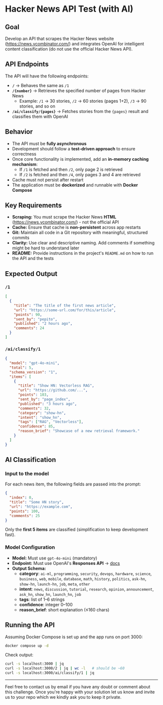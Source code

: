 # Hacker News API Test (with AI)

## Goal

Develop an API that scrapes the Hacker News website (https://news.ycombinator.com/) and integrates OpenAI for intelligent content classification (do not use the official Hacker News API).

## API Endpoints

The API will have the following endpoints:

- **`/`** → Behaves the same as `/1`
- **`/{number}`** → Retrieves the specified number of pages from Hacker News
  - Example: `/1` → 30 stories, `/2` → 60 stories (pages 1+2), `/3` → 90 stories, and so on
- **`/ai/classify/{pages}`** → Fetches stories from the `{pages}` result and classifies them with OpenAI

## Behavior

- The API must be **fully asynchronous** 
- Development should follow a **test-driven approach** to ensure correctness
- Once core functionality is implemented, add an **in-memory caching mechanism**:
  - If `/1` is fetched and then `/2`, only page 2 is retrieved
  - If `/2` is fetched and then `/4`, only pages 3 and 4 are retrieved
- Cache must not persist after restart
- The application must be **dockerized** and runnable with **Docker Compose**

## Key Requirements

- **Scraping:** You must scrape the Hacker News **HTML** (https://news.ycombinator.com/) - not the official API
- **Cache:** Ensure that cache is **non-persistent** across app restarts
- **Git:** Maintain all code in a Git repository with meaningful, structured commits
- **Clarity:** Use clear and descriptive naming. Add comments if something might be hard to understand later
- **README:** Provide instructions in the project's `README.md` on how to run the API and the tests

## Expected Output

### `/1`

```json
[
  {
    "title": "The title of the first news article",
    "url": "https://some-url.com/for/this/article",
    "points": 90,
    "sent_by": "pepito",
    "published": "2 hours ago",
    "comments": 24
  }
]
```

### `/ai/classify/1`

```json
{
  "model": "gpt-4o-mini",
  "total": 5,
  "schema_version": "1",
  "items": [
    {
      "title": "Show HN: Vectorless RAG",
      "url": "https://github.com/...",
      "points": 103,
      "sent_by": "page_index",
      "published": "3 hours ago",
      "comments": 32,
      "category": "show-hn",
      "intent": "show_hn",
      "tags": ["RAG", "Vectorless"],
      "confidence": 85,
      "reason_brief": "Showcase of a new retrieval framework."
    }
  ]
}
```

## AI Classification

### Input to the model

For each news item, the following fields are passed into the prompt:

```json
{
  "index": 0,
  "title": "Some HN story",
  "url": "https://example.com",
  "points": 100,
  "comments": 25
}
```

Only the **first 5 items** are classified (simplification to keep development fast).

### Model Configuration

- **Model:** Must use `gpt-4o-mini` (mandatory)
- **Endpoint:** Must use OpenAI's **Responses API** → [docs](https://docs.openai.com)
- **Output Schema:**
  - **category**: `ai-ml`, `programming`, `security`, `devops`, `hardware`, `science`, `business`, `web`, `mobile`, `database`, `math`, `history`, `politics`, `ask-hn`, `show-hn`, `launch-hn`, `job`, `meta`, `other`
  - **intent**: `news`, `discussion`, `tutorial`, `research`, `opinion`, `announcement`, `ask_hn`, `show_hn`, `launch_hn`, `job`
  - **tags**: list of 1–6 strings
  - **confidence**: integer 0–100
  - **reason_brief**: short explanation (≤160 chars)

## Running the API

Assuming Docker Compose is set up and the app runs on port 3000:

```bash
docker compose up -d
```

Check output:

```bash
curl -s localhost:3000 | jq
curl -s localhost:3000/2 | jq | wc -l   # should be ~60
curl -s localhost:3000/ai/classify/1 | jq
```

---

Feel free to contact us by email if you have any doubt or comment about this challenge. Once you're happy with your solution let us know and invite us to your repo which we kindly ask you to keep it private.
